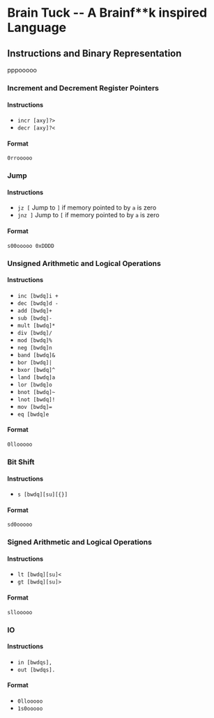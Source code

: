 # Brain Tuck -- A Brainf**k inspired Language
## Instructions and Binary Representation

pppooooo


### Increment and Decrement Register Pointers
#### Instructions
* `incr [axy]?>`
* `decr [axy]?<`
#### Format
`0rrooooo`

### Jump
#### Instructions
* `jz [` Jump to `]` if memory pointed to by `a` is zero
* `jnz ]` Jump to `[` if memory pointed to by `a` is zero
#### Format
`s00ooooo 0xDDDD`

### Unsigned Arithmetic and Logical Operations
#### Instructions
* `inc [bwdq]i +`
* `dec [bwdq]d -`
* `add [bwdq]+`
* `sub [bwdq]-`
* `mult [bwdq]*`
* `div [bwdq]/`
* `mod [bwdq]%`
* `neg [bwdq]n`
* `band [bwdq]&`
* `bor [bwdq]|`
* `bxor [bwdq]^`
* `land [bwdq]a`
* `lor [bwdq]o`
* `bnot [bwdq]~`
* `lnot [bwdq]!`
* `mov [bwdq]=`
* `eq [bwdq]e`
#### Format
`0llooooo`

### Bit Shift
#### Instructions
* `s [bwdq][su][{}]`
#### Format
`sd0ooooo`

### Signed Arithmetic and Logical Operations
#### Instructions
* `lt [bwdq][su]<`
* `gt [bwdq][su]>`
#### Format
`sllooooo`

### IO
#### Instructions
* `in [bwdqs],`
* `out [bwdqs].`
#### Format
* `0llooooo`
* `1s0ooooo`


